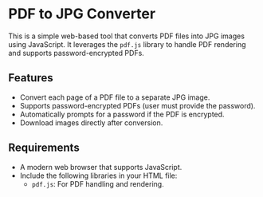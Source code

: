 # PDF to JPG Converter

This is a simple web-based tool that converts PDF files into JPG images using JavaScript. It leverages the `pdf.js` library to handle PDF rendering and supports password-encrypted PDFs.

## Features

- Convert each page of a PDF file to a separate JPG image.
- Supports password-encrypted PDFs (user must provide the password).
- Automatically prompts for a password if the PDF is encrypted.
- Download images directly after conversion.

## Requirements

- A modern web browser that supports JavaScript.
- Include the following libraries in your HTML file:
  - `pdf.js`: For PDF handling and rendering.

